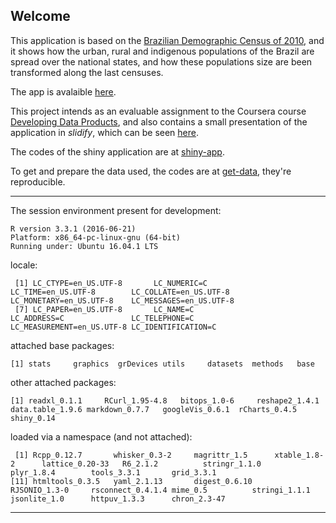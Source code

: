 ## **Welcome**

This application is based on the [Brazilian Demographic Census of 2010](http://censo2010.ibge.gov.br/), and it shows how the urban, rural and indigenous populations of the Brazil are spread over the national states, and how these populations size are been transformed along the last censuses.  

The app is avalaible [here](https://toledo-rafael.shinyapps.io/urban-rural-indigenous-census-BR/).  

This project intends as an evaluable assignment to the Coursera course [Developing Data Products](https://www.coursera.org/learn/data-products), and  also contains a small presentation of the application in *slidify*, which can be seen [here](https://tldrafael.github.io/coursera-developing-data-products/slidify/index.html).  
  

The codes of the shiny application are at [shiny-app](./shiny-app).  

To get and prepare the data used, the codes are at [get-data](./get-data), they're reproducible.
  

***
The session environment present for development:

```
R version 3.3.1 (2016-06-21)
Platform: x86_64-pc-linux-gnu (64-bit)
Running under: Ubuntu 16.04.1 LTS
```
locale:
```
 [1] LC_CTYPE=en_US.UTF-8       LC_NUMERIC=C               LC_TIME=en_US.UTF-8        LC_COLLATE=en_US.UTF-8     LC_MONETARY=en_US.UTF-8    LC_MESSAGES=en_US.UTF-8   
 [7] LC_PAPER=en_US.UTF-8       LC_NAME=C                  LC_ADDRESS=C               LC_TELEPHONE=C             LC_MEASUREMENT=en_US.UTF-8 LC_IDENTIFICATION=C       
```
attached base packages:
```
[1] stats     graphics  grDevices utils     datasets  methods   base     
```
other attached packages:
```
[1] readxl_0.1.1     RCurl_1.95-4.8   bitops_1.0-6     reshape2_1.4.1   data.table_1.9.6 markdown_0.7.7   googleVis_0.6.1  rCharts_0.4.5    shiny_0.14      
```
loaded via a namespace (and not attached):
```
 [1] Rcpp_0.12.7       whisker_0.3-2     magrittr_1.5      xtable_1.8-2      lattice_0.20-33   R6_2.1.2          stringr_1.1.0     plyr_1.8.4        tools_3.3.1       grid_3.3.1       
[11] htmltools_0.3.5   yaml_2.1.13       digest_0.6.10     RJSONIO_1.3-0     rsconnect_0.4.1.4 mime_0.5          stringi_1.1.1     jsonlite_1.0      httpuv_1.3.3      chron_2.3-47 
```
***

